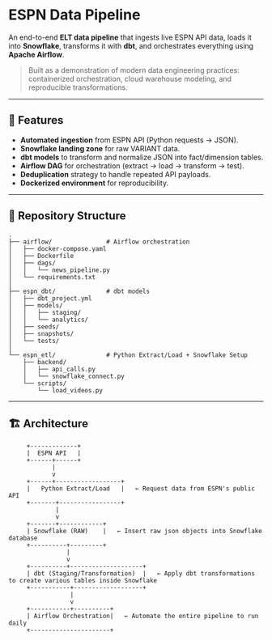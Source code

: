# ESPN Data Pipeline

An end-to-end **ELT data pipeline** that ingests live ESPN API data, loads it into **Snowflake**, transforms it with **dbt**, and orchestrates everything using **Apache Airflow**.

> Built as a demonstration of modern data engineering practices: containerized orchestration, cloud warehouse modeling, and reproducible transformations.

---

## 🚀 Features
- **Automated ingestion** from ESPN API (Python requests → JSON).
- **Snowflake landing zone** for raw VARIANT data.
- **dbt models** to transform and normalize JSON into fact/dimension tables.
- **Airflow DAG** for orchestration (extract → load → transform → test).
- **Deduplication** strategy to handle repeated API payloads.
- **Dockerized environment** for reproducibility.

---

## 📂 Repository Structure
```
.
├── airflow/               # Airflow orchestration
│   ├── docker-compose.yaml
│   ├── Dockerfile
│   ├── dags/
│   │   └── news_pipeline.py
│   └── requirements.txt
│
├── espn_dbt/              # dbt models
│   ├── dbt_project.yml
│   ├── models/
│   │   ├── staging/
│   │   └── analytics/
│   ├── seeds/
│   ├── snapshots/
│   └── tests/
│
└── espn_etl/              # Python Extract/Load + Snowflake Setup
    ├── backend/
    │   ├── api_calls.py
    │   └── snowflake_connect.py
    └── scripts/
        └── load_videos.py
```
---

## 🏗 Architecture

         +-------------+
         |  ESPN API   | 
         +------+------+ 
                |
                v
         +------+------------------+
         |   Python Extract/Load   |   ← Request data from ESPN's public API
         +-------+-----------------+
                 |
                 v
         +-------+------------+
         | Snowflake (RAW)    |   ← Insert raw json objects into Snowflake database
         +----------+---------+
                    |
                    v
         +----------+--------------------+
         | dbt (Staging/Transformation)  |   ← Apply dbt transformations to create various tables inside Snowflake
         +-----------+-------------------+
                     |
                     v
         +-----------+----------+
         | Airflow Orchestration|   ← Automate the entire pipeline to run daily
         +----------------------+
